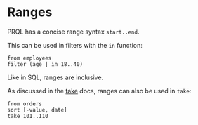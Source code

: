 # Ranges

PRQL has a concise range syntax `start..end`.

This can be used in filters with the `in` function:

```prql
from employees
filter (age | in 18..40)
```

Like in SQL, ranges are inclusive.

As discussed in the [take](../transforms/take.md) docs, ranges can also be used
in `take`:

```prql
from orders
sort [-value, date]
take 101..110
```
